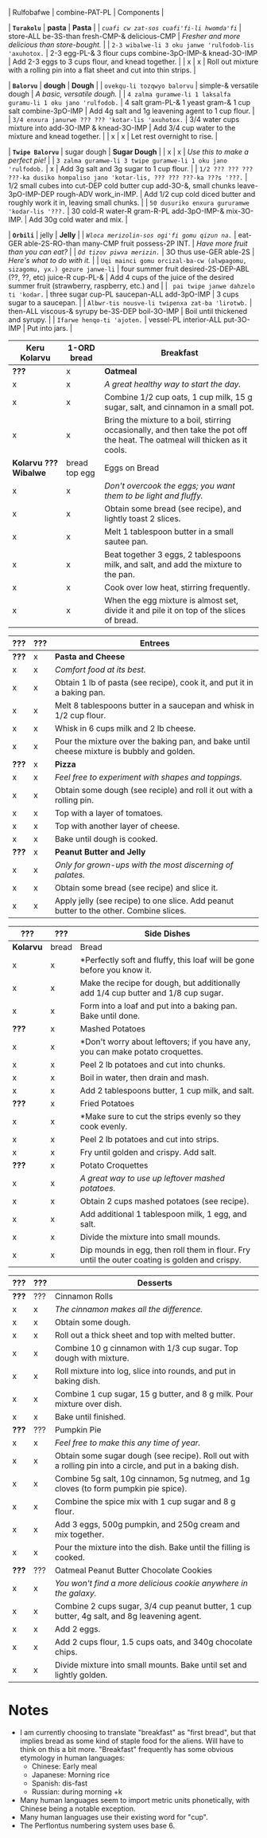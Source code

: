 | Rulfobafwe                                                                           | combine-PAT-PL                                                                                               | Components                                                                            |

| **`Turakolu`**                                          | **pasta**                                                  | **Pasta**                                                                         |
| *`cuafi cw zat-sos cuafi'fi-li hwomda'fi`*              | store-ALL be-3S-than fresh-CMP-& delicious-CMP           | *Fresher and more delicious than store-bought.*                                   |
| `2-3 wibalwe-li 3 oku janwe 'rulfodob-lis 'axuhotox.` | 2-3 egg-PL-& 3 flour cups combine-3pO-IMP-& knead-3O-IMP | Add 2-3 eggs to 3 cups flour, and knead together.                               |
| x                                                     | x                                                        | Roll out mixture with a rolling pin into a flat sheet and cut into thin strips. |

| **`Balorvu`**                                                     | **dough**                                                    | **Dough**                                              |
| `ovekqu-li tozqwyo balorvu`                                     | simple-& versatile dough                                   | *A basic, versatile dough.*                            |
| `4 zalma guramwe-li 1 laksalfa guramu-li 1 oku jano 'rulfodob.` | 4 salt gram-PL-& 1 yeast gram-& 1 cup salt combine-3pO-IMP | Add 4g salt and 1g leavening agent to 1 cup flour.   |
| `3/4 enxura janurwe ??? ??? 'kotar-lis 'axuhotox.`              | 3/4 water cups mixture into add-3O-IMP & knead-3O-IMP      | Add 3/4 cup water to the mixture and knead together. |
| x                                                               | x                                                          | Let rest overnight to rise.                          |

| **`Twipe Balorvu`**                                                                    | sugar dough                                                                                                  | **Sugar Dough**                                                               |
| x                                                                                    | x                                                                                                            | *Use this to make a perfect pie!*                                             |
| `3 zalma guramwe-li 3 twipe guramwe-li 1 oku jano 'rulfodob.`                        | x                                                                                                            | Add 3g salt and 3g sugar to 1 cup flour.                                    |
| `1/2 ??? ??? ??? ???-ka dusiko hompaliso jano 'kotar-lis, ??? ??? ???-ka ???s '???.` | 1/2 small cubes into cut-DEP cold butter cup add-3O-&, small chunks leave-3pO-IMP-DEP rough-ADV work_in-IMP. | Add 1/2 cup cold diced butter and roughly work it in, leaving small chunks. |
| `50 dusuriko enxura gururamwe 'kodar-lis '???.`                                      | 30 cold-R water-R gram-R-PL add-3pO-IMP-& mix-3O-IMP.                                                        | Add 30g cold water and mix.                                                 |

| **`Orbili`**                                                                           | jelly                                                                                                        | **Jelly**                                                                               |
| *`Wloca merizolin-sos ogi'fi gomu qizun na.`*                                          | eat-GER able-2S-RO-than many-CMP fruit possess-2P INT.                                                       | *Have more fruit than you can eat?*                                                     |
| *`Od tizov piwva merizin.`*                                                            | 3O thus use-GER able-2S                                                                                      | *Here's what to do with it.*                                                            |
| `Uqi mainci gomu orcizal-ba-cw (alwpagomu, sizagomu, yx.) gezure janwe-li`           | four summer fruit desired-2S-DEP-ABL (??, ??, etc) juice-R cup-PL-&                                          | Add 4 cups of the juice of the desired summer fruit (strawberry, raspberry, etc.) and |
| ` pai twipe janwe dahzelo ti 'kodar.`                                                | three sugar cup-PL saucepan-ALL add-3pO-IMP                                                                  | 3 cups sugar to a saucepan.                                                           |
| `Albwr-tis nousve-li twipenxa zat-ba 'lirotwb.`                                      | then-ALL viscous-& syrupy be-3S-DEP boil-3O-IMP                                                              | Boil until thickened and syrupy.                                                      |
| `Ifarwe henqo-ti 'ajoten.`                                                           | vessel-PL interior-ALL put-3O-IMP                                                                            | Put into jars.                                                                        |


| Keru Kolarvu            | 1-ORD bread   | Breakfast                                                                                                                     |
| ---                     | ---           | ---                                                                                                                           |
| **???**                 | x             | **Oatmeal**                                                                                                                   |
| x                       | x             | *A great healthy way to start the day.*                                                                                       |
| x                       | x             | Combine 1/2 cup oats, 1 cup milk, 15 g sugar, salt, and cinnamon in a small pot.                                              |
| x                       | x             | Bring the mixture to a boil, stirring occasionally, and then take the pot off the heat. The oatmeal will thicken as it cools. |
| **Kolarvu ??? Wibalwe** | bread top egg | Eggs on Bread                                                                                                                 |
| x                       | x             | *Don't overcook the eggs; you want them to be light and fluffy.*                                                              |
| x                       | x             | Obtain some bread (see recipe), and lightly toast 2 slices.                                                                   |
| x                       | x             | Melt 1 tablespoon butter in a small sautee pan.                                                                               |
| x                       | x             | Beat together 3 eggs, 2 tablespoons milk, and salt, and add the mixture to the pan.                                           |
| x                       | x             | Cook over low heat, stirring frequently.                                                                                      |
| x                       | x             | When the egg mixture is almost set, divide it and pile it on top of the slices of bread.                                      |

| ???     | ??? | Entrees                                                                                   |
| ---     | --- | ---                                                                                       |
| **???** | x   | **Pasta and Cheese**                                                                      |
| x       | x   | *Comfort food at its best.*                                                               |
| x       | x   | Obtain 1 lb of pasta (see recipe), cook it, and put it in a baking pan.                   |
| x       | x   | Melt 8 tablespoons butter in a saucepan and whisk in 1/2 cup flour.                       |
| x       | x   | Whisk in 6 cups milk and 2 lb cheese.                                                     |
| x       | x   | Pour the mixture over the baking pan, and bake until cheese mixture is bubbly and golden. |
| **???** | x   | **Pizza**                                                                                 |
| x       | x   | *Feel free to experiment with shapes and toppings.*                                       |
| x       | x   | Obtain some dough (see reciple) and roll it out with a rolling pin.                       |
| x       | x   | Top with a layer of tomatoes.                                                             |
| x       | x   | Top with another layer of cheese.                                                         |
| x       | x   | Bake until dough is cooked.                                                               |
| **???** | x   | **Peanut Butter and Jelly**                                                               |
| x       | x   | *Only for grown-ups with the most discerning of palates.*                                 |
| x       | x   | Obtain some bread (see recipe) and slice it.                                              |
| x       | x   | Apply jelly (see recipe) to one slice. Add peanut butter to the other. Combine slices.    |

| ???         | ???   | Side Dishes                                                                                   |
| ---         | ---   | ---                                                                                           |
| **Kolarvu** | bread | Bread                                                                                         |
| x           | x     | *Perfectly soft and fluffy, this loaf will be gone before you know it.                        |
| x           | x     | Make the recipe for dough, but additionally add 1/4 cup butter and 1/8 cup sugar.             |
| x           | x     | Form into a loaf and put into a baking pan. Bake until done.                                  |
| **???**     | x     | Mashed Potatoes                                                                               |
| x           | x     | *Don't worry about leftovers; if you have any, you can make potato croquettes.                |
| x           | x     | Peel 2 lb potatoes and cut into chunks.                                                       |
| x           | x     | Boil in water, then drain and mash.                                                           |
| x           | x     | Add 2 tablespoons butter, 1 cup milk, and salt.                                               |
| **???**     | x     | Fried Potatoes                                                                                |
| x           | x     | *Make sure to cut the strips evenly so they cook evenly.                                      |
| x           | x     | Peel 2 lb potatoes and cut into strips.                                                       |
| x           | x     | Fry until golden and crispy. Add salt.                                                        |
| **???**     | x     | Potato Croquettes                                                                             |
| x           | x     | *A great way to use up leftover mashed potatoes.*                                             |
| x           | x     | Obtain 2 cups mashed potatoes (see recipe).                                                   |
| x           | x     | Add additional 1 tablespoon milk, 1 egg, and salt.                                            |
| x           | x     | Divide the mixture into small mounds.                                                         |
| x           | x     | Dip mounds in egg, then roll them in flour. Fry until the outer coating is golden and crispy. |

| ???     | ??? | Desserts                                                                                                   |
| ---     | --- | ---                                                                                                        |
| **???** | ??? | Cinnamon Rolls                                                                                             |
| x       | x   | *The cinnamon makes all the difference.*                                                                   |
| x       | x   | Obtain some dough.                                                                                         |
| x       | x   | Roll out a thick sheet and top with melted butter.                                                         |
| x       | x   | Combine 10 g cinnamon with 1/3 cup sugar. Top dough with mixture.                                          |
| x       | x   | Roll mixture into log, slice into rounds, and put in baking dish.                                          |
| x       | x   | Combine 1 cup sugar, 15 g butter, and 8 g milk. Pour mixture over dish.                                    |
| x       | x   | Bake until finished.                                                                                       |
| **???** | ??? | Pumpkin Pie                                                                                                |
| x       | x   | *Feel free to make this any time of year.*                                                                 |
| x       | x   | Obtain some sugar dough (see recipe). Roll out with a rolling pin into a circle, and put in a baking dish. |
| x       | x   | Combine 5g salt, 10g cinnamon, 5g nutmeg, and 1g cloves (to form pumpkin pie spice).                       |
| x       | x   | Combine the spice mix with 1 cup sugar and 8 g flour.                                                      |
| x       | x   | Add 3 eggs, 500g pumpkin, and 250g cream and mix together.                                                 |
| x       | x   | Pour the mixture into the dish. Bake until the filling is cooked.                                          |
| **???** | ??? | Oatmeal Peanut Butter Chocolate Cookies                                                                    |
| x       | x   | *You won't find a more delicious cookie anywhere in the galaxy.*                                           |
| x       | x   | Combine 2 cups sugar, 3/4 cup peanut butter, 1 cup butter, 4g salt, and 8g leavening agent.                |
| x       | x   | Add 2 eggs.                                                                                                |
| x       | x   | Add 2 cups flour, 1.5 cups oats, and 340g chocolate chips.                                                 |
| x       | x   | Divide mixture into small mounts. Bake until set and lightly golden.                                       |

# Notes

* I am currently choosing to translate "breakfast" as "first bread", but that implies bread as some kind of staple food for the aliens. Will have to think on this a bit more. "Breakfast" frequently has some obvious etymology in human languages:
  * Chinese: Early meal
  * Japanese: Morning rice
  * Spanish: dis-fast
  * Russian: during morning +k
* Many human languages seem to import metric units phonetically, with Chinese being a notable exception.
* Many human languages use their existing word for "cup".
* The Perflontus numbering system uses base 6.
